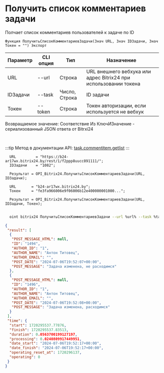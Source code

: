 ﻿---
sidebar_position: 1
---

# Получить список комментариев задачи
 Полчает список комментариев пользователей к задаче по ID



`Функция ПолучитьСписокКомментариевЗадачи(Знач URL, Знач IDЗадачи, Знач Токен = "") Экспорт`

  | Параметр | CLI опция | Тип | Назначение |
  |-|-|-|-|
  | URL | --url | Строка | URL внешнего вебхука или адрес Bitrix24 при использовании токена |
  | IDЗадачи | --task | Число, Строка | ID задачи |
  | Токен | --token | Строка | Токен авторизации, если используется не вебхук |

  
  Возвращаемое значение:   Соответствие Из КлючИЗначение - сериализованный JSON ответа от Bitrxi24

<br/>

:::tip
Метод в документации API: [task.commentitem.getlist](https://dev.1c-bitrix.ru/rest_help/tasks/task/commentitem/getlist.php)
:::
<br/>


```bsl title="Пример кода"
  URL         = "https://b24-ar17wx.bitrix24.by/rest/1/f2ppp8uucc891111/";
  IDЗадачи    = "1082";
  
  Результат = OPI_Bitrix24.ПолучитьСписокКомментариевЗадачи(URL, IDЗадачи);
  
  URL       = "b24-ar17wx.bitrix24.by";
  Токен     = "fe3fa966006e9f06006b12e400000001000...";
  
  Результат = OPI_Bitrix24.ПолучитьСписокКомментариевЗадачи(URL, IDЗадачи, Токен);
```
	


```sh title="Пример команды CLI"
    
  oint bitrix24 ПолучитьСписокКомментариевЗадачи --url %url% --task %task% --filter %filter% --token %token%

```

```json title="Результат"
{
 "result": [
  {
   "POST_MESSAGE_HTML": null,
   "ID": "1494",
   "AUTHOR_ID": "1",
   "AUTHOR_NAME": "Антон Титовец",
   "AUTHOR_EMAIL": "",
   "POST_DATE": "2024-07-06T19:52:07+00:00",
   "POST_MESSAGE": "Задача изменена, не расходимся"
  },
  {
   "POST_MESSAGE_HTML": null,
   "ID": "1496",
   "AUTHOR_ID": "1",
   "AUTHOR_NAME": "Антон Титовец",
   "AUTHOR_EMAIL": "",
   "POST_DATE": "2024-07-06T19:52:08+00:00",
   "POST_MESSAGE": "Задача изменена, расходимся"
  }
 ],
 "time": {
  "start": 1720295537.77876,
  "finish": 1720295537.83513,
  "duration": 0.0563700199127197,
  "processing": 0.0240809917449951,
  "date_start": "2024-07-06T19:52:17+00:00",
  "date_finish": "2024-07-06T19:52:17+00:00",
  "operating_reset_at": 1720296137,
  "operating": 0
 }
}
```
